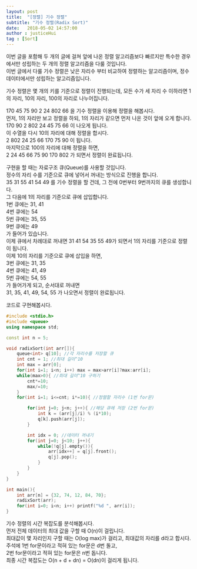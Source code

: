 ```yaml
---
layout: post
title:  "[정렬] 기수 정렬"
subtitle: "기수 정렬(Radix Sort)"
date:   2018-05-02 14:57:00
author : justiceHui
tag : [Sort]
---
```


이번 글을 포함해 두 개의 글에 걸쳐 앞에 나온 정렬 알고리즘보다 빠르지만 특수한 경우에서만 성립하는 두 개의 정렬 알고리즘을 다룰 것입니다.<br>
이번 글에서 다룰 기수 정렬은 낮은 자리수 부터 비교하여 정렬하는 알고리즘이며, 정수 데이터에서만 성립하는 알고리즘입니다.<br>

기수 정렬은 몇 개의 키를 기준으로 정렬이 진행되는데, 모든 수가 세 자리 수 이하라면 1의 자리, 10의 자리, 100의 자리로 나누어집니다.<br>

170 45 75 90 2 24 802 66 을 기수 정렬을 이용해 정렬을 해봅시다.<br>
먼저, 1의 자리만 보고 정렬을 하되, 1의 자리가 같으면 먼저 나온 것이 앞에 오게 합니다.<br>
170 90 2 802 24 45 75 66 이 나오게 됩니다.<br>
이 수열을 다시 10의 자리에 대해 정렬을 합시다.<br>
2 802 24 25 66 170 75 90 이 됩니다.<br>
마지막으로 100의 자리에 대해 정렬을 하면,<br>
2 24 45 66 75 90 170 802 가 되면서 정렬이 완료됩니다.<br>

구현을 할 때는 자료구조 큐(Queue)를 사용할 것입니다.<br>
정수의 자리 수를 기준으로 큐에 넣어서 꺼내는 방식으로 진행을 합니다.<br>
35 31 55 41 54 49 를 기수 정렬을 할 건데, 그 전에 0번부터 9번까지의 큐를 생성합니다.<br>
그 다음에 1의 자리를 기준으로 큐에 삽입합니다.<br>
1번 큐에는 31, 41<br>
4번 큐에는 54<br>
5번 큐에는 35, 55<br>
9번 큐에는 49<br>
가 들어가 있습니다.<br>
이제 큐에서 차례대로 꺼내면 31 41 54 35 55 49가 되면서 1의 자리를 기준으로 정렬이 됩니다.<br>
이제 10의 자리를 기준으로 큐에 삽입을 하면,<br>
3번 큐에는 31, 35<br>
4번 큐에는 41, 49<br>
5번 큐에는 54, 55<br>
가 들어가게 되고, 순서대로 꺼내면<br>
31, 35, 41, 49, 54, 55 가 나오면서 정렬이 완료됩니다.

코드로 구현해봅시다.
```cpp
#include <stdio.h>
#include <queue>
using namespace std;

const int n = 5;

void radixSort(int arr[]){
    queue<int> q[10]; //각 자리수를 저장할 큐
    int cnt = 1; //최대 길이^10
    int max = arr[0];
    for(int i=1; i<n; i++) max = max>arr[i]?max:arr[i];
    while(max>0){ //최대 길이^10 구하기
        cnt*=10;
        max/=10;
    }
    for(int i=1; i<=cnt; i*=10){ //정렬할 자리수 (1번 for문)

        for(int j=0; j<n; j++){ //해당 큐에 저장 (2번 for문)
            int k = (arr[j]/i) % (i*10);
            q[k].push(arr[j]);
        }

        int idx = 0; //데이터 꺼내기
        for(int j=0; j<10; j++){
            while(!q[j].empty()){
                arr[idx++] = q[j].front();
                q[j].pop();
            }
        }
    }
}

int main(){
    int arr[n] = {32, 74, 12, 84, 70};
    radixSort(arr);
    for(int i=0; i<n; i++) printf("%d ", arr[i]);
}
```

기수 정렬의 시간 복잡도를 분석해봅시다.<br>
먼저 전체 데이터의 최대 값을 구할 때 O(n)이 걸립니다.<br>
최대값이 몇 자리인지 구할 때는 O(log max)가 걸리고, 최대값의 자리를 d라고 합시다.<br>
주석에 1번 for문이라고 적혀 있는 for문은 d번 돌고,<br>
2번 for문이라고 적혀 있는 for문은 n번 돕니다.<br>
최종 시간 복잡도는 O(n + d + dn) = O(dn)이 걸리게 됩니다.
